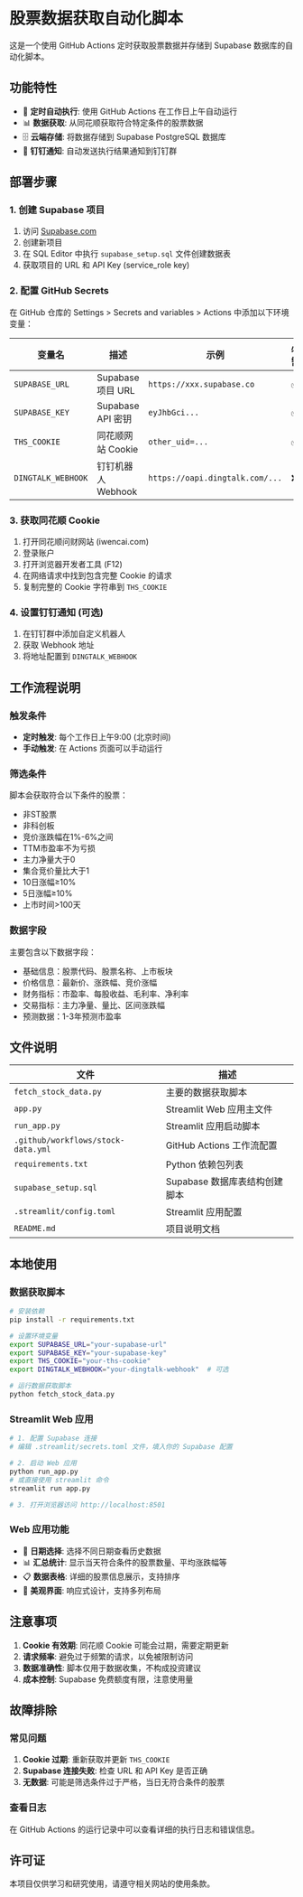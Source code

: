 # 股票数据获取自动化脚本

这是一个使用 GitHub Actions 定时获取股票数据并存储到 Supabase 数据库的自动化脚本。

## 功能特性

- 🔄 **定时自动执行**: 使用 GitHub Actions 在工作日上午自动运行
- 📊 **数据获取**: 从同花顺获取符合特定条件的股票数据
- 🗄️ **云端存储**: 将数据存储到 Supabase PostgreSQL 数据库
- 📱 **钉钉通知**: 自动发送执行结果通知到钉钉群

## 部署步骤

### 1. 创建 Supabase 项目

1. 访问 [Supabase.com](https://supabase.com)
2. 创建新项目
3. 在 SQL Editor 中执行 `supabase_setup.sql` 文件创建数据表
4. 获取项目的 URL 和 API Key (service_role key)

### 2. 配置 GitHub Secrets

在 GitHub 仓库的 Settings > Secrets and variables > Actions 中添加以下环境变量：

| 变量名 | 描述 | 示例 | 必需 |
|--------|------|------|------|
| `SUPABASE_URL` | Supabase 项目 URL | `https://xxx.supabase.co` | ✅ |
| `SUPABASE_KEY` | Supabase API 密钥 | `eyJhbGci...` | ✅ |
| `THS_COOKIE` | 同花顺网站 Cookie | `other_uid=...` | ✅ |
| `DINGTALK_WEBHOOK` | 钉钉机器人 Webhook | `https://oapi.dingtalk.com/...` | ❌ |

### 3. 获取同花顺 Cookie

1. 打开同花顺问财网站 (iwencai.com)
2. 登录账户
3. 打开浏览器开发者工具 (F12)
4. 在网络请求中找到包含完整 Cookie 的请求
5. 复制完整的 Cookie 字符串到 `THS_COOKIE`

### 4. 设置钉钉通知 (可选)

1. 在钉钉群中添加自定义机器人
2. 获取 Webhook 地址
3. 将地址配置到 `DINGTALK_WEBHOOK`

## 工作流程说明

### 触发条件
- **定时触发**: 每个工作日上午9:00 (北京时间)
- **手动触发**: 在 Actions 页面可以手动运行

### 筛选条件
脚本会获取符合以下条件的股票：
- 非ST股票
- 非科创板
- 竞价涨跌幅在1%-6%之间
- TTM市盈率不为亏损
- 主力净量大于0
- 集合竞价量比大于1
- 10日涨幅≥10%
- 5日涨幅≥10%
- 上市时间>100天

### 数据字段
主要包含以下数据字段：
- 基础信息：股票代码、股票名称、上市板块
- 价格信息：最新价、涨跌幅、竞价涨幅
- 财务指标：市盈率、每股收益、毛利率、净利率
- 交易指标：主力净量、量比、区间涨跌幅
- 预测数据：1-3年预测市盈率

## 文件说明

| 文件 | 描述 |
|------|------|
| `fetch_stock_data.py` | 主要的数据获取脚本 |
| `app.py` | Streamlit Web 应用主文件 |
| `run_app.py` | Streamlit 应用启动脚本 |
| `.github/workflows/stock-data.yml` | GitHub Actions 工作流配置 |
| `requirements.txt` | Python 依赖包列表 |
| `supabase_setup.sql` | Supabase 数据库表结构创建脚本 |
| `.streamlit/config.toml` | Streamlit 应用配置 |
| `README.md` | 项目说明文档 |

## 本地使用

### 数据获取脚本
```bash
# 安装依赖
pip install -r requirements.txt

# 设置环境变量
export SUPABASE_URL="your-supabase-url"
export SUPABASE_KEY="your-supabase-key"
export THS_COOKIE="your-ths-cookie"
export DINGTALK_WEBHOOK="your-dingtalk-webhook"  # 可选

# 运行数据获取脚本
python fetch_stock_data.py
```

### Streamlit Web 应用
```bash
# 1. 配置 Supabase 连接
# 编辑 .streamlit/secrets.toml 文件，填入你的 Supabase 配置

# 2. 启动 Web 应用
python run_app.py
# 或直接使用 streamlit 命令
streamlit run app.py

# 3. 打开浏览器访问 http://localhost:8501
```

### Web 应用功能
- 📅 **日期选择**: 选择不同日期查看历史数据
- 📊 **汇总统计**: 显示当天符合条件的股票数量、平均涨跌幅等
- 📋 **数据表格**: 详细的股票信息展示，支持排序
- 🎨 **美观界面**: 响应式设计，支持多列布局

## 注意事项

1. **Cookie 有效期**: 同花顺 Cookie 可能会过期，需要定期更新
2. **请求频率**: 避免过于频繁的请求，以免被限制访问
3. **数据准确性**: 脚本仅用于数据收集，不构成投资建议
4. **成本控制**: Supabase 免费额度有限，注意使用量

## 故障排除

### 常见问题

1. **Cookie 过期**: 重新获取并更新 `THS_COOKIE`
2. **Supabase 连接失败**: 检查 URL 和 API Key 是否正确
3. **无数据**: 可能是筛选条件过于严格，当日无符合条件的股票

### 查看日志

在 GitHub Actions 的运行记录中可以查看详细的执行日志和错误信息。

## 许可证

本项目仅供学习和研究使用，请遵守相关网站的使用条款。